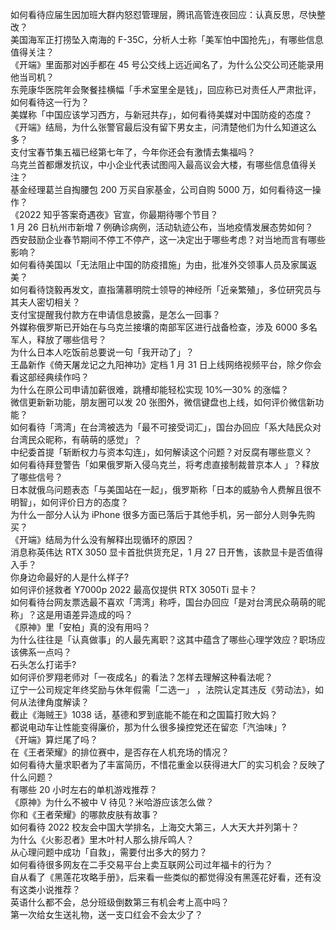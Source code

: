 如何看待应届生因加班大群内怒怼管理层，腾讯高管连夜回应：认真反思，尽快整改？  
美国海军正打捞坠入南海的 F-35C，分析人士称「美军怕中国抢先」，有哪些信息值得关注？  
《开端》里面那对凶手都在 45 号公交线上远近闻名了，为什么公交公司还能录用他当司机？  
东莞康华医院年会聚餐挂横幅「手术室里全是钱」，回应称已对责任人严肃批评，如何看待这一行为？  
美媒称「中国应该学习西方，与新冠共存」，如何看待美媒对中国防疫的态度？  
《开端》结局，为什么张警官最后没有留下男女主，问清楚他们为什么知道这么多？  
支付宝春节集五福已经第七年了，今年你还会有激情去集福吗？  
乌克兰首都爆发抗议，中小企业代表试图闯入最高议会大楼，有哪些信息值得关注？  
基金经理葛兰自掏腰包 200 万买自家基金，公司自购 5000 万，如何看待这一操作？  
《2022 知乎答案奇遇夜》官宣，你最期待哪个节目？  
1 月 26 日杭州市新增 7 例确诊病例，活动轨迹公布，当地疫情发展态势如何？  
西安鼓励企业春节期间不停工不停产，这一决定出于哪些考虑？对当地而言有哪些影响？  
如何看待美国以「无法阻止中国的防疫措施」为由，批准外交领事人员及家属返美？  
如何看待饶毅再发文，直指蒲慕明院士领导的神经所「近亲繁殖」，多位研究员与其夫人密切相关？  
支付宝提醒我付款方在申请信息披露，是怎么一回事？  
外媒称俄罗斯已开始在与乌克兰接壤的南部军区进行战备检查，涉及 6000 多名军人，释放了哪些信号？  
为什么日本人吃饭前总要说一句「我开动了」？  
王晶新作《倚天屠龙记之九阳神功》定档 1 月 31 日上线网络视频平台，除夕你会看这部经典续作吗？  
为什么在原公司申请加薪很难，跳槽却能轻松实现 10%—30% 的涨幅？  
微信更新新功能，朋友圈可以发 20 张图外，微信键盘也上线，如何评价微信新功能？  
如何看待「湾湾」在台湾被选为「最不可接受词汇」，国台办回应「系大陆民众对台湾民众昵称，有萌萌的感觉」？  
中纪委首提「斩断权力与资本勾连」，如何解读这个问题？对反腐有哪些意义？  
如何看待拜登警告「如果俄罗斯入侵乌克兰，将考虑直接制裁普京本人 」？释放了哪些信号？  
日本就俄乌问题表态「与美国站在一起」，俄罗斯称「日本的威胁令人费解且很不明智」，如何评价日方的态度？  
为什么一部分人认为 iPhone 很多方面已落后于其他手机，另一部分人则争先购买？  
《开端》结局为什么没有解释出现循环的原因？  
消息称英伟达 RTX 3050 显卡首批供货充足，1 月 27 日开售，该款显卡是否值得入手？  
你身边命最好的人是什么样子?  
如何评价拯救者 Y7000p 2022 最高仅提供 RTX 3050Ti 显卡？  
如何看待台网友票选最不喜欢「湾湾」称呼，国台办回应「是对台湾民众萌萌的昵称」？这是用语差异造成的吗？  
《原神》里「安柏」真的没有用吗？  
为什么往往是「认真做事」的人最先离职？这其中蕴含了哪些心理学效应？职场应该佛系一点吗？  
石头怎么打诺手?  
如何评价罗翔老师对「一夜成名」的看法？怎样去理解这种看法呢？  
辽宁一公司规定年终奖励与休年假需「二选一」 ，法院认定其违反《劳动法》，如何从法律角度解读？  
截止《海贼王》1038 话，基德和罗到底能不能在和之国篇打败大妈？  
都说电动车让性能变得廉价，那为什么很多操控党还在留恋「汽油味」?  
《开端》算烂尾了吗？  
在《王者荣耀》的排位赛中，是否存在人机充场的情况？  
如何看待大量求职者为了丰富简历，不惜花重金以获得进大厂的实习机会？反映了什么问题？  
有哪些 20 小时左右的单机游戏推荐？  
《原神》为什么不被中 V 待见？米哈游应该怎么做？  
你和《王者荣耀》的哪款皮肤有故事？  
如何看待 2022 校友会中国大学排名，上海交大第三，人大天大并列第十？  
为什么《火影忍者》里木叶村人那么排斥鸣人？  
从心理问题中成功「自救」，需要付出多大的努力？  
如何看待很多网友在二手交易平台上卖互联网公司过年福卡的行为？  
自从看了《黑莲花攻略手册》，后来看一些类似的都觉得没有黑莲花好看，还有没有这类小说推荐？  
英语什么都不会，总分班级倒数第三有机会考上高中吗？  
第一次给女生送礼物，送一支口红会不会太少了？  
